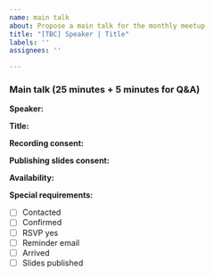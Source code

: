 ```yaml
---
name: main talk
about: Propose a main talk for the monthly meetup
title: "[TBC] Speaker | Title"
labels: ''
assignees: ''

---
```

### Main talk (25 minutes + 5 minutes for Q&A)
**Speaker:**

**Title:**

**Recording consent:**

**Publishing slides consent:**

**Availability:**

**Special requirements:**

- [ ] Contacted
- [ ] Confirmed
- [ ] RSVP yes
- [ ] Reminder email 
- [ ] Arrived
- [ ] Slides published
